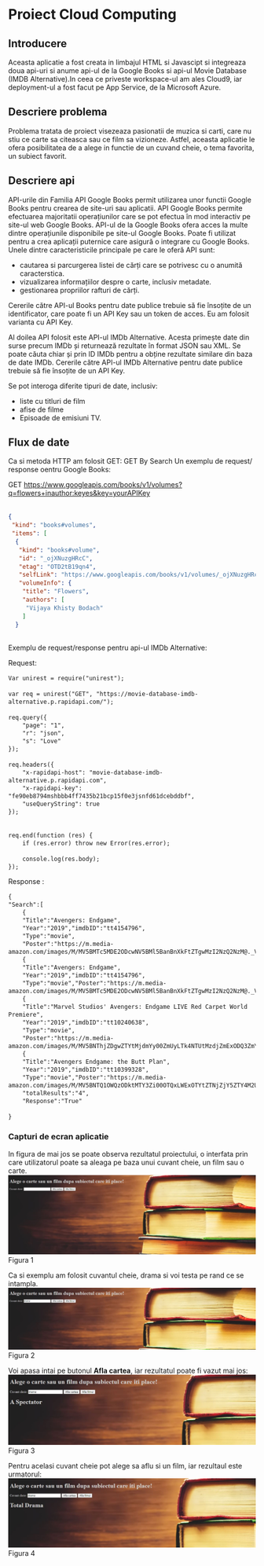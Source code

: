 # Proiect Cloud Computing
## Introducere
Aceasta aplicatie a fost creata in limbajul HTML si Javascipt si integreaza doua api-uri si anume api-ul de la Google Books si api-ul Movie Database (IMDB Alternative).In ceea ce priveste workspace-ul am ales Cloud9, iar deployment-ul a fost facut pe App Service, de la Microsoft Azure.
## Descriere problema
Problema tratata de proiect visezeaza pasionatii de muzica si carti, care nu stiu ce carte sa citeasca sau ce film sa vizioneze. Astfel, aceasta aplicatie le ofera posibilitatea de a alege in functie de un cuvand cheie, o tema favorita, un subiect favorit.
## Descriere api 
API-urile din Familia API Google Books permit utilizarea unor functii Google Books pentru crearea de site-uri sau aplicatii.  API Google Books permite efectuarea majoritatii operațiunilor care se pot efectua în mod interactiv pe site-ul web Google Books.
API-ul de la Google Books ofera acces la multe dintre operațiunile disponibile pe site-ul Google Books. Poate fi utilizat pentru a crea aplicații puternice care asigură o integrare cu Google Books. 
Unele dintre caracteristicile principale pe care le oferă API sunt:

- cautarea si parcurgerea listei de cărți care se potrivesc cu o anumită caracterstica.
- vizualizarea informațiilor despre o carte, inclusiv metadate.
- gestionarea propriilor rafturi de cărți.

Cererile către API-ul Books pentru date publice trebuie să fie însoțite de un identificator, care poate fi un API Key sau un token de acces. Eu am folosit varianta cu API Key.

Al doilea API folosit este  API-ul IMDb Alternative. Acesta primește date din surse precum IMDb și returnează rezultate în format JSON sau XML. Se poate căuta chiar și prin ID IMDb pentru a obține rezultate similare din baza de date IMDb.
Cererile către API-ul IMDb Alternative pentru date publice trebuie să fie însoțite de un API Key.

Se pot interoga diferite tipuri de date, inclusiv:

- liste cu titluri de film
- afise de filme
- Episoade de emisiuni TV.


## Flux de date
Ca si metoda HTTP am folosit GET: GET By Search
Un exemplu de request/ response oentru Google Books:

GET https://www.googleapis.com/books/v1/volumes?q=flowers+inauthor:keyes&key=yourAPIKey

```json 

{
 "kind": "books#volumes",
 "items": [
  {
   "kind": "books#volume",
   "id": "_ojXNuzgHRcC",
   "etag": "OTD2tB19qn4",
   "selfLink": "https://www.googleapis.com/books/v1/volumes/_ojXNuzgHRcC",
   "volumeInfo": {
    "title": "Flowers",
    "authors": [
     "Vijaya Khisty Bodach"
    ]
  }
  
```
Exemplu de request/response pentru api-ul IMDb Alternative:

Request:
```
Var unirest = require("unirest");

var req = unirest("GET", "https://movie-database-imdb-alternative.p.rapidapi.com/");

req.query({
	"page": "1",
	"r": "json",
	"s": "Love"
});

req.headers({
	"x-rapidapi-host": "movie-database-imdb-alternative.p.rapidapi.com",
	"x-rapidapi-key": "fe90eb8794mshbbb4ff7435b21bcp15f0e3jsnfd61dcebddbf",
	"useQueryString": true
});


req.end(function (res) {
	if (res.error) throw new Error(res.error);

	console.log(res.body);
});
```
Response :
```
{
"Search":[
    {
    "Title":"Avengers: Endgame",
    "Year":"2019","imdbID":"tt4154796",
    "Type":"movie",
    "Poster":"https://m.media-amazon.com/images/M/MV5BMTc5MDE2ODcwNV5BMl5BanBnXkFtZTgwMzI2NzQ2NzM@._V1_SX300.jpg"},
    {
    "Title":"Avengers: Endgame",
    "Year":"2019","imdbID":"tt4154796",
    "Type":"movie","Poster":"https://m.media-amazon.com/images/M/MV5BMTc5MDE2ODcwNV5BMl5BanBnXkFtZTgwMzI2NzQ2NzM@._V1_SX300.jpg"},
    {
    "Title":"Marvel Studios' Avengers: Endgame LIVE Red Carpet World Premiere",
    "Year":"2019","imdbID":"tt10240638",
    "Type":"movie",
    "Poster":"https://m.media-amazon.com/images/M/MV5BNThjZDgwZTYtMjdmYy00ZmUyLTk4NTUtMzdjZmExODQ3ZmY4XkEyXkFqcGdeQXVyMjkzMDgyNTg@._V1_SX300.jpg"},
    {
    "Title":"Avengers Endgame: the Butt Plan",
    "Year":"2019","imdbID":"tt10399328",
    "Type":"movie","Poster":"https://m.media-amazon.com/images/M/MV5BNTQ1OWQzODktMTY3Zi00OTQxLWExOTYtZTNjZjY5ZTY4M2UyXkEyXkFqcGdeQXVyMTAzMzk0NjAy._V1_SX300.jpg"}],
    "totalResults":"4",
    "Response":"True"
 
}
```
### Capturi de ecran aplicatie 
In figura de mai jos se poate observa rezultatul proiectului, o interfata prin care utilizatorul poate sa aleaga pe baza unui cuvant cheie,  un film sau o carte.
![Pagina Start](pagStart.JPG)
Figura 1 

Ca si exemplu am folosit cuvantul cheie, drama si voi testa pe rand ce se intampla.
![Cuvant testat](cuvant.JPG)
Figura 2

Voi apasa intai pe butonul **Afla cartea**, iar rezultatul poate fi vazut mai jos:
![Afla cartea](carte.JPG)
Figura 3

Pentru acelasi cuvant cheie pot alege sa aflu si un film, iar rezultaul este urmatorul:
![Afla filmul](film.JPG)
Figura 4


